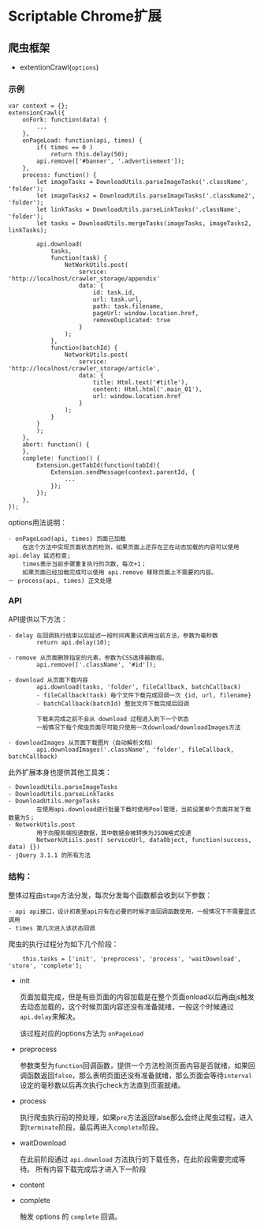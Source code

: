 # Scriptable Chrome扩展

## 爬虫框架

* extentionCrawl(`options`)

### 示例
```
var context = {};
extensionCrawl({
    onFork: function(data) {
        ...
    },
    onPageLoad: function(api, times) {
        if( times == 0 ) 
            return this.delay(50);
        api.remove(['#banner', '.advertisement']);
    },
    process: function() {
        let imageTasks = DownloadUtils.parseImageTasks('.className', 'folder');
        let imageTasks2 = DownloadUtils.parseImageTasks('.className2', 'folder');
        let linkTasks = DownloadUtils.parseLinkTasks('.className', 'folder');
        let tasks = DownloadUtils.mergeTasks(imageTasks, imageTasks2, linkTasks);

        api.download(
            tasks,
            function(task) {
                NetWorkUtils.post(
                    service: 'http://localhost/crawler_storage/appendix'
                    data: {
                        id: task.id,
                        url: task.url,
                        path: task.filename,
                        pageUrl: window.location.href,
                        removeDuplicated: true
                    }
                );
            },
            function(batchId) {
                NetworkUtils.post(
                    service: 'http://localhost/crawler_storage/article',
                    data: {
                        title: Html.text('#title'),
                        content: Html.html('.main_01'),
                        url: window.location.href
                    }
                );
            }
        }
        );
    },
    abort: function() {
    },
    complete: function() {
        Extension.getTabId(function(tabId){
            Extension.sendMessage(context.parentId, {
                ...
            });
        });
    },
});
```

options用法说明：

    - onPageLoad(api, times) 页面已加载
        在这个方法中实现页面状态的检测，如果页面上还存在正在动态加载的内容可以使用 api.delay 延迟检查;
        times表示当前步骤重复执行的次数，每次+1；
        如果页面已经加载完成可以使用 api.remove 移除页面上不需要的内容。
    － process(api, times) 正文处理


### API 

API提供以下方法：

    - delay 在回调执行结束以后延迟一段时间再重试调用当前方法，参数为毫秒数 
            return api.delay(10);

    - remove 从页面删除指定的元素，参数为CSS选择器数组，
            api.remove(['.className', '#id']);

    - download 从页面下载内容
            api.download(tasks, 'folder', fileCallback, batchCallback)
            - fileCallback(task) 每个文件下载完成回调一次 {id, url, filename}
            - batchCallback(batchId) 整批文件下载完成后回调

            下载未完成之前不会从 download 过程进入到下一个状态
            一般情况下每个爬虫页面尽可能只使用一次download/downloadImages方法

    - downloadImages 从页面下载图片（自动解析文档）
            api.downloadImages('.className', 'folder', fileCallback, batchCallback)

此外扩展本身也提供其他工具类：

    - DownloadUtils.parseImageTasks
    - DownloadUtils.parseLinkTasks
    - DownloadUtils.mergeTasks
            在使用api.download进行批量下载时使用Pool管理，当前设置单个页面并发下载数量为5；
    - NetworkUtils.post
            用于向服务端投递数据，其中数据会被转换为JSON格式投递
            NetworkUtiils.post( serviceUrl, dataObject, function(success, data) {})
    - jQuery 3.1.1 的所有方法

### 结构：


整体过程由`stage`方法分发，每次分发每个函数都会收到以下参数：

    - api api接口，设计初衷里api只有在必要的时候才由回调函数使用，一般情况下不需要显式调用
    - times 第几次进入该状态回调

爬虫的执行过程分为如下几个阶段：
```
    this.tasks = ['init', 'preprocess', 'process', 'waitDownload', 'store', 'complete'];
```
* init

    页面加载完成，但是有些页面的内容加载是在整个页面onload以后再由js触发去动态加载的，这个时候页面内容还没有准备就绪，一般这个时候通过`api.delay`来解决。

    该过程对应的options方法为 `onPageLoad`

* preprocess

    参数类型为`function`回调函数，提供一个方法检测页面内容是否就绪，如果回调函数返回`false`，那么表明页面还没有准备就绪，那么页面会等待`interval`设定的毫秒数以后再次执行check方法直到页面就绪。

* process

    执行爬虫执行前的预处理，如果`pre`方法返回false那么会终止爬虫过程，进入到`terminate`阶段，最后再进入`complete`阶段。

* waitDownload

    在此前阶段通过 `api.download` 方法执行的下载任务，在此阶段需要完成等待。
    所有内容下载完成后才进入下一阶段

* content



* complete

    触发 options 的 `complete` 回调。
